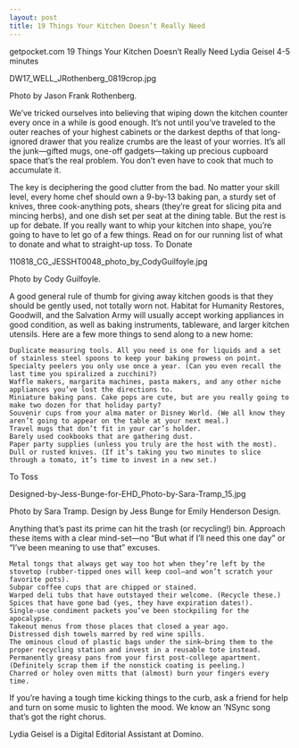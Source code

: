```yaml
---
layout: post
title: 19 Things Your Kitchen Doesn’t Really Need
---
```



getpocket.com
19 Things Your Kitchen Doesn’t Really Need
Lydia Geisel
4-5 minutes

DW17_WELL_JRothenberg_0819crop.jpg

Photo by Jason Frank Rothenberg.

We’ve tricked ourselves into believing that wiping down the kitchen counter every once in a while is good enough. It’s not until you’ve traveled to the outer reaches of your highest cabinets or the darkest depths of that long-ignored drawer that you realize crumbs are the least of your worries. It’s all the junk—gifted mugs, one-off gadgets—taking up precious cupboard space that’s the real problem. You don’t even have to cook that much to accumulate it.

The key is deciphering the good clutter from the bad. No matter your skill level, every home chef should own a 9-by-13 baking pan, a sturdy set of knives, three cook-anything pots, shears (they’re great for slicing pita and mincing herbs), and one dish set per seat at the dining table. But the rest is up for debate. If you really want to whip your kitchen into shape, you’re going to have to let go of a few things. Read on for our running list of what to donate and what to straight-up toss. 
To Donate

110818_CG_JESSHT0048_photo_by_CodyGuilfoyle.jpg

Photo by Cody Guilfoyle.

A good general rule of thumb for giving away kitchen goods is that they should be gently used, not totally worn not. Habitat for Humanity Restores, Goodwill, and the Salvation Army will usually accept working appliances in good condition, as well as baking instruments, tableware, and larger kitchen utensils. Here are a few more things to send along to a new home: 

    Duplicate measuring tools. All you need is one for liquids and a set of stainless steel spoons to keep your baking prowess on point. 
    Specialty peelers you only use once a year. (Can you even recall the last time you spiralized a zucchini?)
    Waffle makers, margarita machines, pasta makers, and any other niche appliances you’ve lost the directions to. 
    Miniature baking pans. Cake pops are cute, but are you really going to make two dozen for that holiday party?
    Souvenir cups from your alma mater or Disney World. (We all know they aren’t going to appear on the table at your next meal.) 
    Travel mugs that don’t fit in your car’s holder. 
    Barely used cookbooks that are gathering dust. 
    Paper party supplies (unless you truly are the host with the most).
    Dull or rusted knives. (If it’s taking you two minutes to slice through a tomato, it’s time to invest in a new set.)

To Toss

Designed-by-Jess-Bunge-for-EHD_Photo-by-Sara-Tramp_15.jpg

Photo by Sara Tramp. Design by Jess Bunge for Emily Henderson Design.

Anything that’s past its prime can hit the trash (or recycling!) bin. Approach these items with a clear mind-set—no “But what if I’ll need this one day” or “I’ve been meaning to use that” excuses. 

    Metal tongs that always get way too hot when they’re left by the stovetop (rubber-tipped ones will keep cool—and won’t scratch your favorite pots).
    Subpar coffee cups that are chipped or stained.
    Warped deli tubs that have outstayed their welcome. (Recycle these.)
    Spices that have gone bad (yes, they have expiration dates!).
    Single-use condiment packets you’ve been stockpiling for the apocalypse.
    Takeout menus from those places that closed a year ago.
    Distressed dish towels marred by red wine spills.
    The ominous cloud of plastic bags under the sink—bring them to the proper recycling station and invest in a reusable tote instead.
    Permanently greasy pans from your first post-college apartment. (Definitely scrap them if the nonstick coating is peeling.) 
    Charred or holey oven mitts that (almost) burn your fingers every time. 

If you’re having a tough time kicking things to the curb, ask a friend for help and turn on some music to lighten the mood. We know an ’NSync song that’s got the right chorus.

Lydia Geisel is a Digital Editorial Assistant at Domino.
